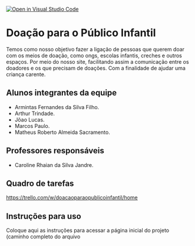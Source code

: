 [![Open in Visual Studio Code](https://classroom.github.com/assets/open-in-vscode-c66648af7eb3fe8bc4f294546bfd86ef473780cde1dea487d3c4ff354943c9ae.svg)](https://classroom.github.com/online_ide?assignment_repo_id=10491409&assignment_repo_type=AssignmentRepo)
# Doação para o Público Infantil

Temos como nosso objetivo fazer a ligação de pessoas que querem doar com os meios de doação, como ongs, escolas infantis, creches e outros espaços. Por meio do nosso site, facilitando assim a comunicação entre os doadores e os que precisam de doações. Com a finalidade de ajudar uma criança carente.

## Alunos integrantes da equipe

* Armintas Fernandes da Silva Filho.
* Arthur Trindade.
* Jõao Lucas.
* Marcos Paulo.
* Matheus Roberto Almeida Sacramento.


## Professores responsáveis

* Caroline Rhaian da Silva Jandre.


## Quadro de tarefas
https://trello.com/w/doacaoparaopublicoinfantil/home

## Instruções para uso
Coloque aqui as instruções para acessar a página inicial do projeto (caminho completo do arquivo
